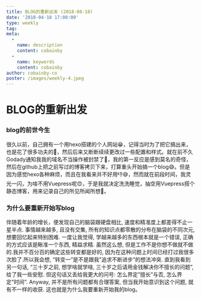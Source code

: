 ```yaml
---
title: BLOG的重新出发 (2018-08-18)
date: '2018-04-18 17:00:00'
type: weekly
tag:
meta:
  -
    name: description
    content: cobainby
  -
    name: keywords
    content: cobainby
author: cobainby-co
poster: /images/weekly-4.jpeg
---
```

# BLOG的重新出发
### blog的前世今生
很久以前，自己拥有一个用hexo搭建的个人网站:grin:，记得当时为了把它搞出来，也是花了很多功夫的💢，然后后来又断断续续更改过一些配置和样式。就在前不久Godady通知我我的域名不当操作被封禁了💩，我的第一反应是感到莫名的奇怪，然后在github上把之前写过的博客拷贝下来，打算重头开始搞一个blog😅。但是因为感觉hexo各种麻烦，而且在我看来并不好用👎😅，然而就在前段时间，我灵光一闪，为啥不用Vuepress呢😍，于是我就决定洗洗睡觉，抽空用Vuepress搭个静态博客，用来记录自己的所见所闻所想🎉。
### 为什么要重新开始写blog
伴随着年龄的增长，便发现自己的脑袋跟硬盘相比, 速度和精准度上都差得不止一星半点. 事情越来越多, 且没有交集, 所有的知识点都零散的分布在脑袋的不同次元, 想要回忆起来特别困难. 一度让我觉得, 学越来越多的东西根本就是一个错误, 正确的方式应该是瞅准一个东西, 精益求精. 虽然这么想, 但是工作不是你想不做就不做的.我并不百分百的确定这些转变都是好的, 因为在这种问题上时间已经打过我很多次脸了.所以我会想, “转变一”是不是跟我”追求不断进步”的想法冲突. 直到我看到另一句话, “三十岁之前, 想学啥就学啥, 三十岁之后请用金钱解决你不擅长的问题”, 给了我一些安慰. 但这句话又丢给我更大的问号: 怎么界定”擅长”与否, 怎么界定”时间”. Anyway, 并不是所有问题都有合理答案, 但当我开始意识到这个问题, 就有不一样的收获. 这也就是为什么我要重新开始我的blog。